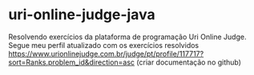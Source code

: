 # uri-online-judge-java

Resolvendo exercícios da plataforma de programação Uri Online Judge. Segue meu perfil atualizado com os exercícios resolvidos https://www.urionlinejudge.com.br/judge/pt/profile/117717?sort=Ranks.problem_id&direction=asc (criar documentação no github)
